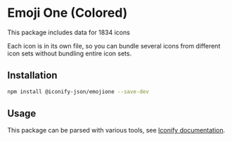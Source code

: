# Emoji One (Colored)

This package includes data for 1834 icons

Each icon is in its own file, so you can bundle several icons from different icon sets without bundling entire icon sets.

## Installation

```bash
npm install @iconify-json/emojione --save-dev
```

## Usage

This package can be parsed with various tools, see [Iconify documentation](https://docs.iconify.design/icons/json.html).
